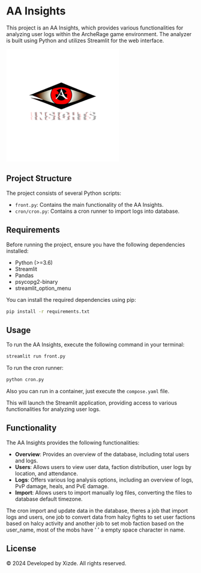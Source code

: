 # AA Insights

This project is an AA Insights, which provides various functionalities for analyzing user logs within the ArcheRage game environment. The analyzer is built using Python and utilizes Streamlit for the web interface.

![logo](app/logo300x300.png)

## Project Structure

The project consists of several Python scripts:

- `front.py`: Contains the main functionality of the AA Insights.
- `cron/cron.py`: Contains a cron runner to import logs into database.

## Requirements

Before running the project, ensure you have the following dependencies installed:

- Python (>=3.6)
- Streamlit
- Pandas
- psycopg2-binary
- streamlit_option_menu

You can install the required dependencies using pip:

```bash
pip install -r requirements.txt
```

## Usage

To run the AA Insights, execute the following command in your terminal:

```bash
streamlit run front.py
```

To run the cron runner:
```bash
python cron.py
```

Also you can run in a container, just execute the ```compose.yaml``` file.

This will launch the Streamlit application, providing access to various functionalities for analyzing user logs.

## Functionality

The AA Insights provides the following functionalities:

- **Overview**: Provides an overview of the database, including total users and logs.
- **Users**: Allows users to view user data, faction distribution, user logs by location, and attendance.
- **Logs**: Offers various log analysis options, including an overview of logs, PvP damage, heals, and PvE damage.
- **Import**: Allows users to import manually log files, converting the files to database default timezone.

The cron import and update data in the database, theres a job that import logs and users, one job to convert data from halcy fights to set user factions based on halcy activity and another job to set mob faction based on the user_name, most of the mobs have ' ' a empty space character in name.

## License

© 2024 Developed by Xizde. All rights reserved.

